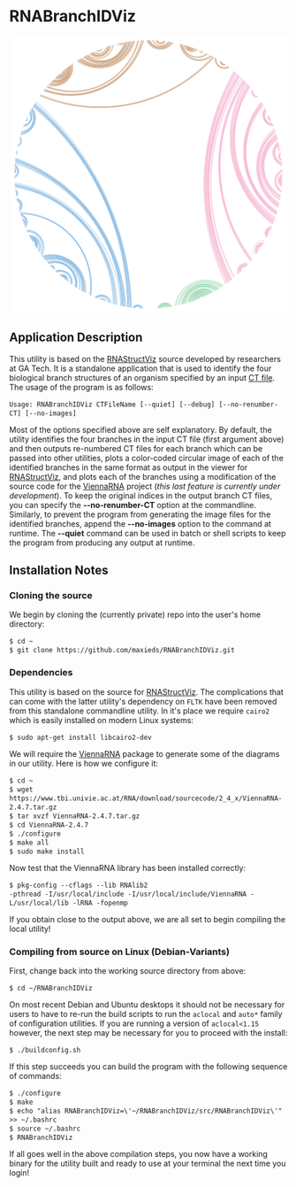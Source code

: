 # RNABranchIDViz

<center>
<img src="https://github.com/maxieds/RNABranchIDViz/blob/master/images/d.16.e.E.cuniculi_nop-RNAStructViz.png" width="500" />
</center>

## Application Description

This utility is based on the [RNAStructViz](https://github.com/gtDMMB/RNAStructViz) source developed by 
researchers at GA Tech. It is a standalone application that is used to identify the four biological 
branch structures of an organism specified by an input 
[CT file](https://rna.urmc.rochester.edu/Text/File_Formats.html#CT). 
The usage of the program is as follows: 
```
Usage: RNABranchIDViz CTFileName [--quiet] [--debug] [--no-renumber-CT] [--no-images]
```
Most of the options specified above are self explanatory. By default, the utility identifies the four 
branches in the input CT file (first argument above) and then outputs re-numbered CT files for each 
branch which can be passed into other utilities, plots a color-coded circular image of each of the 
identified branches in the same format as output in the viewer for 
[RNAStructViz](https://github.com/gtDMMB/RNAStructViz), and plots each of the branches using a modification of 
the source code for the [ViennaRNA](https://www.tbi.univie.ac.at/RNA/) project (*this last feature is currently 
under development*). To keep the original indices in the output branch CT files, you can specify the 
**--no-renumber-CT** option at the commandline. Similarly, to prevent the program from generating the image files 
for the identified branches, append the **--no-images** option to the command at runtime. The 
**--quiet** command can be used in batch or shell scripts to keep the program from producing any output at runtime. 

## Installation Notes

### Cloning the source

We begin by cloning the (currently private) repo into the user's home directory:
```
$ cd ~
$ git clone https://github.com/maxieds/RNABranchIDViz.git
```

### Dependencies 

This utility is based on the source for [RNAStructViz](https://github.com/gtDMMB/RNAStructViz). 
The complications that can come with the latter utility's dependency on ``FLTK`` have been 
removed from this standalone commandline utility. In it's place we require ``cairo2`` which is 
easily installed on modern Linux systems:
```
$ sudo apt-get install libcairo2-dev
``` 
We will require the [ViennaRNA](https://www.tbi.univie.ac.at/RNA/) package to generate some of the diagrams in our utility. 
Here is how we configure it:
```
$ cd ~
$ wget https://www.tbi.univie.ac.at/RNA/download/sourcecode/2_4_x/ViennaRNA-2.4.7.tar.gz
$ tar xvzf ViennaRNA-2.4.7.tar.gz
$ cd ViennaRNA-2.4.7
$ ./configure
$ make all
$ sudo make install
```
Now test that the ViennaRNA library has been installed correctly:
```
$ pkg-config --cflags --lib RNAlib2
-pthread -I/usr/local/include -I/usr/local/include/ViennaRNA -L/usr/local/lib -lRNA -fopenmp
```
If you obtain close to the output above, we are all set to begin compiling the local utility!

### Compiling from source on Linux (Debian-Variants)

First, change back into the working source directory from above:
```
$ cd ~/RNABranchIDViz
```
On most recent Debian and Ubuntu desktops it should not be necessary for users to have to 
re-run the build scripts to run the ``aclocal`` and ``auto*`` family of configuration 
utilities. If you are running a version of ``aclocal<1.15`` however, the next step may be 
necessary for you to proceed with the install:
```
$ ./buildconfig.sh
```
If this step succeeds you can build the program with the following sequence of commands:
```
$ ./configure
$ make
$ echo "alias RNABranchIDViz=\'~/RNABranchIDViz/src/RNABranchIDViz\'" >> ~/.bashrc
$ source ~/.bashrc
$ RNABranchIDViz
``` 
If all goes well in the above compilation steps, you now have a working binary for the 
utility built and ready to use at your terminal the next time you login!
